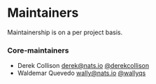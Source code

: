 # Maintainers

Maintainership is on a per project basis.

### Core-maintainers
  - Derek Collison <derek@nats.io> [@derekcollison](https://github.com/derekcollison)
  - Waldemar Quevedo <wally@nats.io> [@wallyqs](https://github.com/wallyqs)
